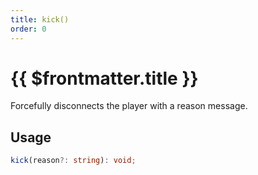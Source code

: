 ```yaml
---
title: kick()
order: 0
---
```


# {{ $frontmatter.title }}

Forcefully disconnects the player with a reason message.

## Usage

```ts
kick(reason?: string): void;
```

